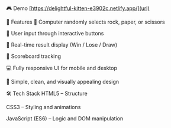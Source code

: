 🎮 Demo
[https://delightful-kitten-e3902c.netlify.app/](url)

📌 Features
🧠 Computer randomly selects rock, paper, or scissors

👤 User input through interactive buttons

🔁 Real-time result display (Win / Lose / Draw)

🔢 Scoreboard tracking

💻 Fully responsive UI for mobile and desktop

🎨 Simple, clean, and visually appealing design

🛠️ Tech Stack
HTML5 – Structure

CSS3 – Styling and animations

JavaScript (ES6) – Logic and DOM manipulation

